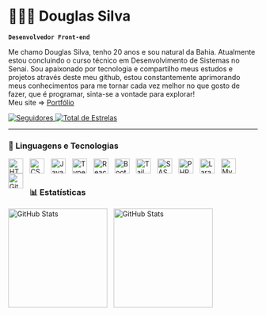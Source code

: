 # 👨🏾‍💻 Douglas Silva

**`Desenvolvedor Front-end`**

Me chamo Douglas Silva, tenho 20 anos e sou natural da Bahia. Atualmente estou concluindo o curso técnico em Desenvolvimento de Sistemas no Senai. Sou apaixonado por tecnologia e compartilho meus estudos e projetos através deste meu github, estou constantemente aprimorando meus conhecimentos para me tornar cada vez melhor no que gosto de fazer, que é programar, sinta-se a vontade para explorar! <br/>
Meu site => [Portfólio](https://portfolio-beige-eight-35.vercel.app/)

<p align="left">
   <a href="https://github.com/douglass154?tab=followers">
      <img 
         alt="Seguidores" 
         title="Me siga no Github" 
         src="https://custom-icon-badges.demolab.com/github/followers/douglass154?color=236ad3&labelColor=1155ba&style=for-the-badge&logo=github&label=Seguidores&logoColor=white"
      />
   </a>
   <a href="https://github.com/douglass154?tab=repositories&sort=stargazers">
      <img 
         alt="Total de Estrelas" 
         title="Total de Estrelas Github" 
         src="https://custom-icon-badges.demolab.com/github/stars/douglass154?color=55960&labelColor=488207&style=for-the-badge&logo=star&label=estrelas"
      />
   </a>
</p>

---

### 🤖 Linguagens e Tecnologias

<img 
   align="left" 
   alt="HTML"
   title="HTML" 
   width="30px" 
   style="padding-right: 10px;" 
   src="https://cdn.jsdelivr.net/gh/devicons/devicon@latest/icons/html5/html5-original.svg" 
/>
<img 
   align="left" 
   alt="CSS" 
   title="CSS"
   width="30px" 
   style="padding-right: 10px;" 
   src="https://cdn.jsdelivr.net/gh/devicons/devicon@latest/icons/css3/css3-original.svg" 
/>
<img 
   align="left" 
   alt="JavaScript" 
   title="JavaScript"
   width="30px" 
   style="padding-right: 10px;" 
   src="https://cdn.jsdelivr.net/gh/devicons/devicon@latest/icons/javascript/javascript-original.svg" 
/>
<img 
   align="left" 
   alt="TypeScript"
   title="TypeScript" 
   width="30px" 
   style="padding-right: 10px;" 
   src="https://cdn.jsdelivr.net/gh/devicons/devicon@latest/icons/typescript/typescript-original.svg" 
/>
<img 
   align="left" 
   alt="React"
   title="React" 
   width="30px" 
   style="padding-right: 10px;" 
   src="https://cdn.jsdelivr.net/gh/devicons/devicon@latest/icons/react/react-original.svg" 
/>
<img 
   align="left" 
   alt="Bootstrap"
   title="Bootstrap" 
   width="30px" 
   style="padding-right: 10px;" 
   src="https://cdn.jsdelivr.net/gh/devicons/devicon@latest/icons/bootstrap/bootstrap-original.svg" 
/>
<img 
   align="left" 
   alt="Tailwind" 
   title="Tailwind"
   width="30px" 
   style="padding-right: 10px;" 
   src="https://cdn.jsdelivr.net/gh/devicons/devicon@latest/icons/tailwindcss/tailwindcss-original.svg" 
/>
<img 
   align="left" 
   alt="SASS" 
   title="SASS"
   width="30px" 
   style="padding-right: 10px;" 
   src="https://cdn.jsdelivr.net/gh/devicons/devicon@latest/icons/sass/sass-original.svg" 
/>
<img 
   align="left" 
   alt="PHP" 
   title="PHP"
   width="30px" 
   style="padding-right: 10px;" 
   src="https://cdn.jsdelivr.net/gh/devicons/devicon@latest/icons/php/php-original.svg" 
/>
<img 
   align="left" 
   alt="Laravel" 
   title="Laravel"
   width="30px" 
   style="padding-right: 10px;" 
   src="https://cdn.jsdelivr.net/gh/devicons/devicon@latest/icons/laravel/laravel-original.svg" 
/>
<img 
   align="left" 
   alt="MySQL" 
   title="MySQL"
   width="30px" 
   style="padding-right: 10px;" 
   src="https://cdn.jsdelivr.net/gh/devicons/devicon@latest/icons/mysql/mysql-original.svg" 
/>
<img 
   align="left" 
   alt="Git" 
   title="Git"
   width="30px" 
   style="padding-right: 10px;" 
   src="https://cdn.jsdelivr.net/gh/devicons/devicon@latest/icons/git/git-original.svg" 
/>

<br/>
<br/>

### 📊 Estatísticas

<p>
   <img 
      align="left" 
      alt="GitHub Stats" 
      height="200" 
      style="padding-right: 10px;" 
      src="https://github-readme-stats.vercel.app/api?username=douglass154&show_icons=true&theme=radical&include_all_commits=true&locale=pt-br" 
   />

   <img 
      align="left" 
      alt="GitHub Stats" 
      height="200" 
      src="https://github-readme-stats.vercel.app/api/top-langs/?username=douglass154&theme=radical&layout=compact&custom_title=Tecnologias&langs_count=6" 
   />

</p>
